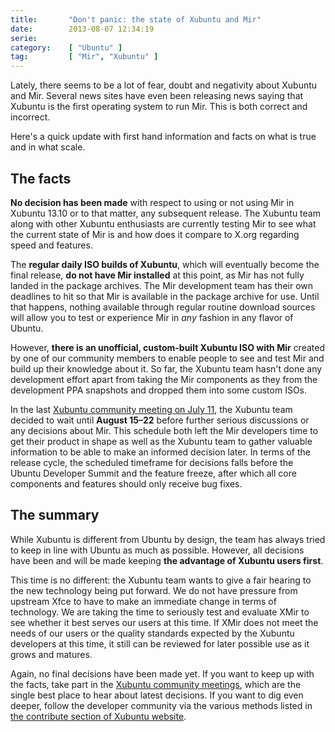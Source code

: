 ```yaml
---
title:       "Don't panic: the state of Xubuntu and Mir"
date:        2013-08-07 12:34:19
serie:       
category:    [ "Ubuntu" ]
tag:         [ "Mir", "Xubuntu" ]
---
```


Lately, there seems to be a lot of fear, doubt and negativity about Xubuntu and Mir. Several news sites have even been releasing news saying that Xubuntu is the first operating system to run Mir. This is both correct and incorrect.

Here's a quick update with first hand information and facts on what is true and in what scale.

The facts
---------

**No decision has been made** with respect to using or not using Mir in Xubuntu 13.10 or to that matter, any subsequent release. The Xubuntu team along with other Xubuntu enthusiasts are currently testing Mir to see what the current state of Mir is and how does it compare to X.org regarding speed and features.

The **regular daily ISO builds of Xubuntu**, which will eventually become the final release, **do not have Mir installed** at this point, as Mir has not fully landed in the package archives. The Mir development team has their own deadlines to hit so that Mir is available in the package archive for use. Until that happens, nothing available through regular routine download sources will allow you to test or experience Mir in *any* fashion in any flavor of Ubuntu.

However, **there is an unofficial, custom-built Xubuntu ISO with Mir** created by one of our community members to enable people to see and test Mir and build up their knowledge about it. So far, the Xubuntu team hasn't done any development effort apart from taking the Mir components as they from the development PPA snapshots and dropped them into some custom ISOs.

In the last [Xubuntu community meeting on July 11](https://wiki.ubuntu.com/Xubuntu/Meetings/Archive/Minutes/2013-07-11), the Xubuntu team decided to wait until **August 15–22** before further serious discussions or any decisions about Mir. This schedule both left the Mir developers time to get their product in shape as well as the Xubuntu team to gather valuable information to be able to make an informed decision later. In terms of the release cycle, the scheduled timeframe for decisions falls before the Ubuntu Developer Summit and the feature freeze, after which all core components and features should only receive bug fixes.

The summary
-----------

While Xubuntu is different from Ubuntu by design, the team has always tried to keep in line with Ubuntu as much as possible. However, all decisions have been and will be made keeping **the advantage of Xubuntu users first**.

This time is no different: the Xubuntu team wants to give a fair hearing to the new technology being put forward. We do not have pressure from upstream Xfce to have to make an immediate change in terms of technology. We are taking the time to seriously test and evaluate XMir to see whether it best serves our users at this time. If XMir does not meet the needs of our users or the quality standards expected by the Xubuntu developers at this time, it still can be reviewed for later possible use as it grows and matures.

Again, no final decisions have been made yet. If you want to keep up with the facts, take part in the [Xubuntu community meetings](https://wiki.ubuntu.com/Xubuntu/Meetings/), which are the single best place to hear about latest decisions. If you want to dig even deeper, follow the developer community via the various methods listed in [the contribute section of Xubuntu website](http://xubuntu.org/contribute/).
